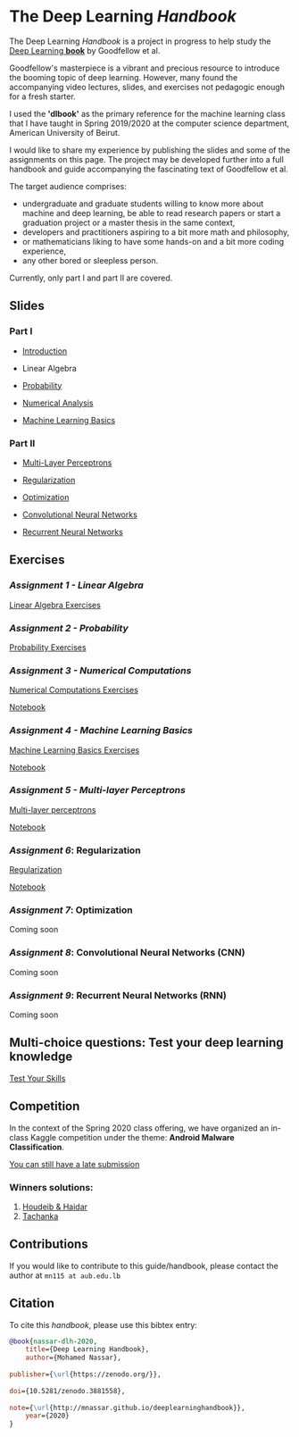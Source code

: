 # The Deep Learning _Handbook_

The Deep Learning _Handbook_ is a project in progress to help study the [Deep Learning **book**](https://www.deeplearningbook.org/) by Goodfellow et al.

Goodfellow's masterpiece is a vibrant and precious resource to introduce the booming topic of deep learning. However, many found the accompanying video lectures, slides, and exercises not pedagogic enough for a fresh starter.

I used the **'dlbook'** as the primary reference for the machine learning class that I have taught in Spring 2019/2020 at the computer science department, American University of Beirut.

I would like to share my experience by publishing the slides and some of the assignments on this page. The project may be developed further into a full handbook and guide accompanying the fascinating text of Goodfellow et al.

The target audience comprises:
* undergraduate and graduate students willing to know more about machine and deep learning, be able to read research papers or start a graduation project or a master thesis in the same context,
* developers and practitioners aspiring to a bit more math and philosophy,
* or mathematicians liking to have some hands-on and a bit more coding experience,
* any other bored or sleepless person.

Currently, only part I and part II are covered.

## Slides

### Part I

* [Introduction](slides/01_intro.pdf)

* Linear Algebra

* [Probability](slides/03_prob.pdf)

* [Numerical Analysis](slides/04_numerical.pdf)

* [Machine Learning Basics](slides/05_ml.pdf)


### Part II

* [Multi-Layer Perceptrons](slides/06_mlp.pdf)

* [Regularization](slides/07_regularization.pdf)

* [Optimization](slides/08_optimization.pdf)

* [Convolutional Neural Networks](slides/09_conv.pdf)

* [Recurrent Neural Networks](slides/10_rnn.pdf)


## Exercises

### *Assignment 1 - Linear Algebra*

[Linear Algebra Exercises](exercises/Assignment_1_CMPS_392.pdf)

### *Assignment 2 - Probability*

[Probability Exercises](exercises/Assignment_2_CMPS_392.pdf)

### *Assignment 3 - Numerical Computations*

[Numerical Computations Exercises](exercises/Asst_3_Numerical_Computations.md)

[Notebook](exercises/CMPS_392_Asst_3_Numerical_Computations.ipynb)

### *Assignment 4 - Machine Learning Basics*

[Machine Learning Basics Exercises](exercises/Asst_4_Machine_Learning_Bascis.md)

[Notebook](exercises/CMPS_392_Asst_4_Machine_Learning_Bascis.ipynb)


### *Assignment 5 - Multi-layer Perceptrons*

[Multi-layer perceptrons](exercises/Asst_5_Deep_Feed_Forward_Networks.md)

[Notebook](exercises/CMPS_392_Asst_5_Deep_Feed_Forward_Networks.ipynb)


### *Assignment 6*: Regularization

[Regularization](exercises/Asst_6_Regularization.md)

[Notebook](exercises/CMPS_392_Asst_6_Regularization.ipynb)


### *Assignment 7*: Optimization

Coming soon

### *Assignment 8*: Convolutional Neural Networks (CNN)

Coming soon

### *Assignment 9*: Recurrent Neural Networks (RNN)

Coming soon

## Multi-choice questions: Test your deep learning knowledge

[Test Your Skills](MCQ/bank.pdf)

## Competition

In the context of the Spring 2020 class offering, we have organized an in-class Kaggle competition under the theme: **Android Malware Classification**.

[You can still have a late submission](https://www.kaggle.com/c/aub-cmps-392)

### Winners solutions:

1. [Houdeib & Haidar](https://github.com/mhamadhdeib/Android-Malware-Classification)
2. [Tachanka](https://drive.google.com/open?id=1_WvXiHlUHJe4-ZHdsvJuZagDzVdIwWVw)


## Contributions

If you would like to contribute to this guide/handbook, please contact the author at `mn115 at aub.edu.lb`


## Citation
To cite this _handbook_, please use this bibtex entry:
```bibtex
@book{nassar-dlh-2020,
    title={Deep Learning Handbook},
    author={Mohamed Nassar},
   
publisher={\url{https://zenodo.org/}},
   
doi={10.5281/zenodo.3881558},
   
note={\url{http://mnassar.github.io/deeplearninghandbook}},
    year={2020}
}
```
